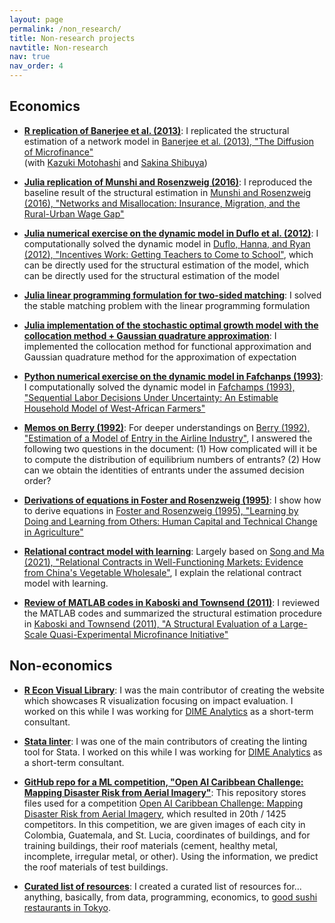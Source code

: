 ```yaml
---
layout: page
permalink: /non_research/
title: Non-research projects
navtitle: Non-research
nav: true
nav_order: 4
---
```


## Economics ##

- **[R replication of Banerjee et al. (2013)](https://github.com/sakinashibuya/MFdiffusion_replication/blob/master/Code/R/Replication/noEndorsement.pdf)**: I replicated the structural estimation of a network model in [Banerjee et al. (2013), "The Diffusion of Microfinance"](https://www.science.org/doi/10.1126/science.1236498)  
(with [Kazuki Motohashi](https://kazukimotohashi.github.io/) and [Sakina Shibuya](https://aae.wisc.edu/grad-students/sshibuya2/))

- **[Julia replication of Munshi and Rosenzweig (2016)](https://github.com/mizuhirosuzuki/EconPapers/blob/master/Munshi_Rosenzweig_2016_julia.ipynb)**: I reproduced the baseline result of the structural estimation in [Munshi and Rosenzweig (2016), "Networks and Misallocation: Insurance, Migration, and the Rural-Urban Wage Gap"](https://www.aeaweb.org/articles?id=10.1257/aer.20131365)

- **[Julia numerical exercise on the dynamic model in Duflo et al. (2012)](https://github.com/mizuhirosuzuki/EconPapers/blob/master/Duflo2012.ipynb)**: I computationally solved the dynamic model in [Duflo, Hanna, and Ryan (2012), "Incentives Work: Getting Teachers to Come to School"](https://www.aeaweb.org/articles?id=10.1257/aer.102.4.1241), which can be directly used for the structural estimation of the model, which can be directly used for the structural estimation of the model

- **[Julia linear programming formulation for two-sided matching](https://notes.quantecon.org/submission/64b8ad3fc1622a001a21e0ea)**: I solved the stable matching problem with the linear programming formulation

- **[Julia implementation of the stochastic optimal growth model with the collocation method + Gaussian quadrature approximation](https://notes.quantecon.org/submission/64598c57836c9a001a82ed2f)**: I implemented the collocation method for functional approximation and Gaussian quadrature method for the approximation of expectation

- **[Python numerical exercise on the dynamic model in Fafchanps (1993)](https://github.com/mizuhirosuzuki/EconPapers/blob/master/Fafchamps_1993.ipynb)**: I computationally solved the dynamic model in [Fafchamps (1993), "Sequential Labor Decisions Under Uncertainty: An Estimable Household Model of West-African Farmers"](https://www.jstor.org/stable/2951497?seq=1#metadata_info_tab_contents)

- **[Memos on Berry (1992)](https://github.com/mizuhirosuzuki/EconPapers/blob/master/Berry1992.ipynb)**: For deeper understandings on [Berry (1992), "Estimation of a Model of Entry in the Airline Industry"](https://www.jstor.org/stable/2951571?seq=1), I answered the following two questions in the document: (1) How complicated will it be to compute the distribution of equilibrium numbers of entrants? (2) How can we obtain the identities of entrants under the assumed decision order?

- **[Derivations of equations in Foster and Rosenzweig (1995)](https://github.com/mizuhirosuzuki/EconPapers/blob/master/Foster_Rosenzweig_1995.ipynb)**: I show how to derive equations in [Foster and Rosenzweig (1995), "Learning by Doing and Learning from Others: Human Capital and Technical Change in Agriculture"](https://www.jstor.org/stable/2138708)

- **[Relational contract model with learning](https://github.com/mizuhirosuzuki/mizuhirosuzuki.github.io/blob/source/assets/jupyter/relational_contract.ipynb)**: Largely based on [Song and Ma (2021), "Relational Contracts in Well-Functioning Markets: Evidence from China's Vegetable Wholesale"](https://megan-song.github.io/publication/song-2021-rc/), I explain the relational contract model with learning.

- **[Review of MATLAB codes in Kaboski and Townsend (2011)](https://github.com/mizuhirosuzuki/EconPapers/blob/master/Kaboski_Townsend_2011.ipynb)**: I reviewed the MATLAB codes and summarized the structural estimation procedure in [Kaboski and Townsend (2011), "A Structural Evaluation of a Large-Scale Quasi-Experimental Microfinance Initiative"](https://onlinelibrary.wiley.com/doi/abs/10.3982/ECTA7079)

## Non-economics ##

- **[R Econ Visual Library](https://worldbank.github.io/r-econ-visual-library/)**: I was the main contributor of creating the website which showcases R visualization focusing on impact evaluation. I worked on this while I was working for [DIME Analytics](https://www.worldbank.org/en/research/dime/data-and-analytics) as a short-term consultant.

- **[Stata linter](https://github.com/worldbank/stata-linter)**: I was one of the main contributors of creating the linting tool for Stata. I worked on this while I was working for [DIME Analytics](https://www.worldbank.org/en/research/dime/data-and-analytics) as a short-term consultant.

- **[GitHub repo for a ML competition, "Open AI Caribbean Challenge: Mapping Disaster Risk from Aerial Imagery"](https://github.com/mizuhirosuzuki/RoofMaterial)**: This repository stores files used for a competition [Open AI Caribbean Challenge: Mapping Disaster Risk from Aerial Imagery](https://www.drivendata.org/competitions/58/disaster-response-roof-type/), which resulted in 20th / 1425 competitors. In this competition, we are given images of each city in Colombia, Guatemala, and St. Lucia, coordinates of buildings, and for training buildings, their roof materials (cement, healthy metal, incomplete, irregular metal, or other). Using the information, we predict the roof materials of test buildings.

- **[Curated list of resources](https://github.com/mizuhirosuzuki/resources)**: I created a curated list of resources for... anything, basically, from data, programming, economics, to [good sushi restaurants in Tokyo](https://twitter.com/tetteresearch/status/924344536565985281/photo/1).


